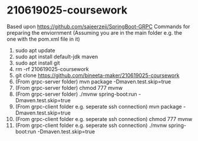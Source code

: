 #  210619025-coursework

Based upon https://github.com/sajeerzeji/SpringBoot-GRPC
Commands for preparing the enviornment (Assuming you are in the main folder e.g. the one with the pom.xml file in it)
1. sudo apt update
2. sudo apt install default-jdk maven
3. sudo apt install git
4. rm -rf 210619025-coursework
5. git clone https://github.com/bineeta-maker/210619025-coursework
6. (From grpc-server folder) mvn package -Dmaven.test.skip=true
7. (From grpc-server folder) chmod 777 mvnw
8. (From grpc-server folder) ./mvnw spring-boot:run -Dmaven.test.skip=true
9. (From grpc-client folder e.g. seperate ssh connection) mvn package -Dmaven.test.skip=true
10. (From grpc-client folder e.g. seperate ssh connection) chmod 777 mvnw
11. (From grpc-client folder e.g. seperate ssh connection) ./mvnw spring-boot:run -Dmaven.test.skip=true

